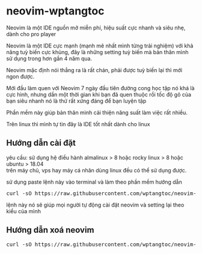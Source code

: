 # neovim-wptangtoc
Neovim là một IDE nguồn mở miễn phí, hiệu suất cực nhanh và siêu nhẹ, dành cho pro player

Neovim là một IDE cực mạnh (mạnh mẽ nhất mình từng trải nghiệm) với khả năng tuỳ biến cực khủng, đây là những setting tuỳ biến mà bản thân mình sử dụng trong hơn gần 4 năm qua.<br>

Neovim mặc định nói thẳng ra là rất chán, phải được tuỳ biến lại thì mới ngon được.

Mới đầu làm quen với Neovim 7 ngày đầu tiên đường cong học tập nó khá là cực hình, nhưng dần một thời gian khi bạn đã quen thuộc rồi tốc độ gõ của bạn siêu nhanh nó là thứ rất xứng đáng để bạn luyện tập<br>

Phần mềm này giúp bản thân mình cải thiện năng suất làm việc rất nhiều.

Trên linux thì mình tự tin đây là IDE tốt nhất dành cho linux
<h2>Hướng dẫn cài đặt</h2>
yêu cầu: sử dụng hệ điều hành almalinux > 8 hoặc rocky linux > 8 hoặc ubuntu > 18.04<br>
trên máy chủ, vps hay máy cá nhân dùng linux đều có thể sử dụng được.

sử dụng paste lệnh này vào terminal và làm theo phần mềm hướng dẫn
<pre>curl -sO https://raw.githubusercontent.com/wptangtoc/neovim-wptangtoc/refs/heads/main/neovim-wptangtoc.sh && bash neovim-wptangtoc.sh</pre>
lệnh này nó sẽ giúp mọi người tự động cài đặt neovim và setting lại theo kiểu của mình

<h2>Hướng dẫn xoá neovim</h2>
<pre>curl -sO https://raw.githubusercontent.com/wptangtoc/neovim-wptangtoc/refs/heads/main/remove-neovim-wptangtoc.sh && bash remove-neovim-wptangtoc.sh</pre>



